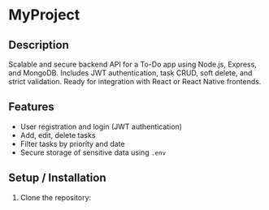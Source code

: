 # MyProject

## Description
Scalable and secure backend API for a To-Do app using Node.js, Express, and MongoDB. Includes JWT authentication, task CRUD, soft delete, and strict validation. Ready for integration with React or React Native frontends.

## Features
- User registration and login (JWT authentication)
- Add, edit, delete tasks
- Filter tasks by priority and date
- Secure storage of sensitive data using `.env`

## Setup / Installation

1. Clone the repository:
